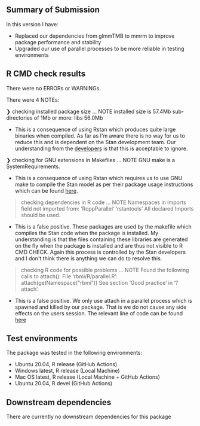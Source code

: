 ## Summary of Submission

In this version I have:

* Replaced our dependencies from glmmTMB to mmrm to improve package performance and stability
* Upgraded our use of parallel processes to be more reliable in testing environments

## R CMD check results

There were no ERRORs or WARNINGs.

There were 4 NOTEs:

❯ checking installed package size ... NOTE
    installed size is 57.4Mb
    sub-directories of 1Mb or more:
      libs  56.0Mb

- This is a consequence of using Rstan which produces quite large binaries when compiled. As far as I'm aware there is no way for us to reduce this and is dependent on the Stan development team. Our understanding from the [developers](https://discourse.mc-stan.org/t/using-rstan-in-an-r-package-generates-r-cmd-check-notes/26628) is that this is acceptable to ignore.


❯ checking for GNU extensions in Makefiles ... NOTE
  GNU make is a SystemRequirements.

- This is a consequence of using Rstan which requires us to use GNU make to compile the Stan model as per their package usage instructions which can be found [here](https://cran.r-project.org/web/packages/rstantools/vignettes/minimal-rstan-package.html).


> checking dependencies in R code ... NOTE
Namespaces in Imports field not imported from:
  ‘RcppParallel’ ‘rstantools’
  All declared Imports should be used.

- This is a false positive. These packages are used by the makefile which compiles the Stan code when the package is installed. My understanding is that the files containing these libraries are generated on the fly when the package is installed and are thus not visible to R CMD CHECK. Again this process is controlled by the Stan developers and I don't think there is anything we can do to resolve this. 


> checking R code for possible problems ... NOTE
Found the following calls to attach():
File ‘rbmi/R/parallel.R’:
  attach(getNamespace("rbmi"))
See section ‘Good practice’ in ‘?attach’.

- This is a false positive. We only use attach in a parallel process which is spawned and killed by our package. That is we do not cause any side effects on the users session. The relevant line of code can be found [here](https://github.com/insightsengineering/rbmi/blob/main/R/parallel.R#L27)




## Test environments

The package was tested in the following environments:

- Ubuntu 20.04, R release (GitHub Actions)
- Windows latest, R release (Local Machine)
- Mac OS latest, R release (Local Machine + GitHub Actions)
- Ubuntu 20.04, R devel (GitHub Actions)


## Downstream dependencies

There are currently no downstream dependencies for this package
